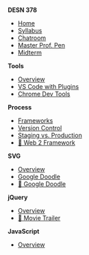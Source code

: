 **DESN 378**
* [Home][1]
* [Syllabus][2]
* [Chatroom][3]
* [Master Prof. Pen][4]
* [Midterm](/midterm/README.md) 

**Tools**
* [Overview][5]
* [VS Code with Plugins][6]
* [Chrome Dev Tools][7]

**Process**
* [Frameworks][8]
* [Version Control][9]
* [Staging vs. Production][10]
* [ :open_file_folder: Web 2 Framework]()

**SVG**
* [Overview](/svg/README.md)
* [ Google Doodle](/projects/google-doodle.md)
* [ :open_file_folder: Google Doodle](/projects/google-doodle-components.md)

**jQuery**
* [Overview][15]
* [ :open_file_folder: Movie Trailer](projects/movie-trailer.md)

**JavaScript**
* [Overview][16]

[1]:	/
[2]:	/syllabus/README.md
[3]:	https://spectrum.chat/web-design-2
[4]:	https://codepen.io/manikoth/pen/qrGMjL
[5]:	/tooling/README.md
[6]:	/tooling/README.md
[7]:	/tooling/README.md
[8]:	/process/readme.md
[9]:	/process/readme.md
[10]:	/process/readme.md
[12]:	/svg/README.md
[13]:	/projects/components.md
[14]:	/svg/google-doodle.md
[15]:	/jquery/README.md
[16]:	/javascript/README.md
